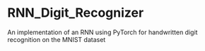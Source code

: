 # RNN_Digit_Recognizer
An implementation of an RNN using PyTorch for handwritten digit recognition on the MNIST dataset
